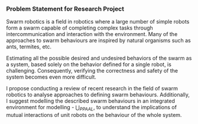 ### Problem Statement for Research Project
Swarm robotics is a field in robotics where a large number of simple robots form a swarm capable of completing complex tasks through intercommunication and interaction with the environment. Many of the approaches to swarm behaviours are inspired by natural organisms such as ants, termites, etc. 

Estimating all the possible desired and undesired behaviors of the swarm as a system, based solely on the behavior defined for a single robot, is challenging. Consequently, verifying the correctness and safety of the system becomes even more difficult.

I propose conducting a review of recent research in the field of swarm robotics to analyse approaches to defining swarm behaviours. Additionally, I suggest modelling the described swarm behaviours in an integrated environment for modelling - $\bigcup_{PPAAL}$, to understand the implications of mutual interactions of unit robots on the behaviour of the whole system.


<script>
MathJax = {
  tex: {
    inlineMath: [["$", "$"], ["\\(", "\\)"]]
  }
};
</script>
<script id="MathJax-script" async src="https://cdn.jsdelivr.net/npm/mathjax@3/es5/tex-chtml.js"></script>
